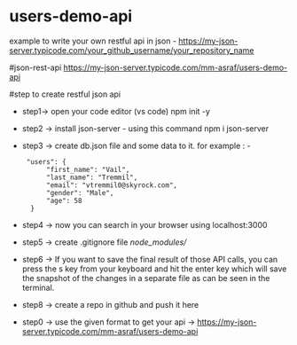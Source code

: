 # users-demo-api
example to write your own restful api in json - https://my-json-server.typicode.com/your_github_username/your_repository_name

#json-rest-api
https://my-json-server.typicode.com/mm-asraf/users-demo-api


#step to create restful json api

- step1-> open your code editor (vs code) npm init -y
- step2 -> install json-server - using this command npm i json-server
- step3 -> create db.json file and some data to it.
for example : -

    

       "users": {
            "first_name": "Vail",
            "last_name": "Tremmil",
            "email": "vtremmil0@skyrock.com",
            "gender": "Male",
            "age": 58
        }
          

- step4 -> now you can search in your browser using localhost:3000
- step5 -> create .gitignore file *node_modules/*
- step6 -> If you want to save the final result of those API calls, you can press the s key from your keyboard and hit the enter key which will save the snapshot of the changes in a separate file as can be seen in the terminal.

- step8 -> create a repo in github and push it here
- step0 -> use the given format to get your api -> https://my-json-server.typicode.com/mm-asraf/users-demo-api 

